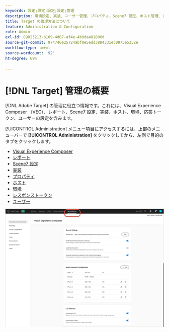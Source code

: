 ```yaml
---
keywords: 設定;設定;設定;設定;管理
description: 環境設定、実装、ユーザー管理、プロパティ、Scene7 設定、ホスト管理、レスポンストークンなど、Adobe Target の設定を行います。
title: Target の管理方法について
feature: Administration & Configuration
role: Admin
exl-id: 89023213-b109-4d07-af4e-4b8da481806d
source-git-commit: 974746e25724abf0e5edd3884331ec0975e5352e
workflow-type: tm+mt
source-wordcount: '92'
ht-degree: 69%

---
```


# [!DNL Target] 管理の概要

[!DNL Adobe Target] の管理に役立つ情報です。これには、Visual Experience Composer （VEC）、レポート、Scene7 設定、実装、ホスト、環境、応答トークン、ユーザーの設定を含みます。

[!UICONTROL Administration] メニュー項目にアクセスするには、上部のメニューバーで **[!UICONTROL Administration]** をクリックしてから、左側で目的のタブをクリックします。

* [Visual Experience Composer](/help/main/administrating-target/visual-experience-composer-set-up.md)
* [レポート](/help/main/administrating-target/reporting.md)
* [Scene7 設定](/help/main/administrating-target/scene7-settings.md)
* [実装](/help/main/c-implementing-target/implementing-target.md)
* [プロパティ](/help/main/administrating-target/c-user-management/property-channel/property-channel.md)
* [ホスト](/help/main/administrating-target/hosts.md)
* [環境](/help/main/administrating-target/environments.md)
* [レスポンストークン](/help/main/administrating-target/response-tokens.md)
* [ユーザー](/help/main/administrating-target/c-user-management/user-management.md)

![Adobe Target管理メニュー ](/help/main/administrating-target/assets/administration.png)
